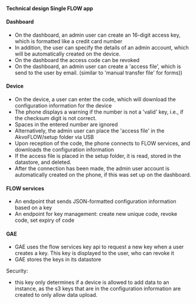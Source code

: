 
#### Technical design Single FLOW app

#### Dashboard
* On the dashboard, an admin user can create an 16-digit access key, which is formatted like a credit card number
* In addition, the user can specify the details of an admin account, which will be automatically created on the device.
* On the dashboard the access code can be revoked
* On the dashboard, an admin user can create a 'access file', which is send to the user by email. (similar to 'manual transfer file' for forms))

#### Device
* On the device, a user can enter the code, which will download the configuration information for the device
* The phone displays a warning if the number is not a 'valid' key, i.e., if the checksum digit is not correct. 
* Spaces in the entered number are ignored
* Alternatively, the admin user can place the 'access file' in the AkvoFLOW/setup folder via USB
* Upon reception of the code, the phone connects to FLOW services, and downloads the configuration information
* If the access file is placed in the setup folder, it is read, stored in the datastore, and deleted.
* After the connection has been made, the admin user account is automatically created on the phone, if this was set up on the dashboard.

#### FLOW services
* An endpoint that sends JSON-formatted configuration information based on a key
* An endpoint for key management: create new unique code, revoke code, set expiry of code

#### GAE
* GAE uses the flow services key api to request a new key when a user creates a key. This key is displayed to the user, who can revoke it
* GAE stores the keys in its datastore


Security: 
* this key only determines if a device is allowed to add data to an instance, as the s3 keys that are in the configuration information are created to only allow data upload.

